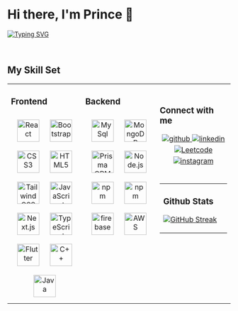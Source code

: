


# Hi there, I'm Prince 👋
 
   [![Typing SVG](https://readme-typing-svg.demolab.com?font=Exo&weight=500&size=35&pause=1000&background=000000EB&center=true&vCenter=true&random=false&width=440&lines=Let's+turn+Ideas+into+Reality)](https://git.io/typing-svg)

<br/>

## My Skill Set
<table><tr><td valign="top" width="33%">

### Frontend  
<div align="center">  
<img style="margin: 10px" src="https://svg-files.pixelied.com/ad0fb35a-528f-4db8-91d2-ceb44f714b4f/thumb-256px.png" alt="React" height="50" /> 
<img style="margin: 10px" src="https://cdn.iconscout.com/icon/free/png-512/free-bootstrap-2038880-1720093.png?f=webp&w=512" alt="Bootstrap" height="50" />  
<img style="margin: 10px" src="https://cdn.iconscout.com/icon/free/png-512/free-css3-11-1175239.png?f=webp&w=512" alt="CSS3" height="50" />  
<img style="margin: 10px" src="https://cdn.iconscout.com/icon/free/png-512/free-html5-40-1175193.png?f=webp&w=512" alt="HTML5" height="50" />  
<img style="margin: 10px" src="https://cdn.iconscout.com/icon/free/png-512/free-tailwind-css-5285308-4406745.png?f=webp&w=512" alt="Tailwind CSS" height="50" />  
<img style="margin: 10px" src="https://cdn.iconscout.com/icon/free/png-512/free-javascript-24-1174950.png?f=webp&w=512" alt="JavaScript" height="50" />  
<img style="margin: 10px" src="https://svg-files.pixelied.com/7ffdb967-8633-421d-9916-4e3eafedde68/thumb-256px.png" alt="Next.js" height="50" />  
<img style="margin: 10px" src="https://cdn.iconscout.com/icon/free/png-512/free-typescript-1174965.png?f=webp&w=512" alt="TypeScript" height="50" />  
<img style="margin: 10px" src="https://cdn.iconscout.com/icon/free/png-512/free-flutter-2038877-1720090.png?f=webp&w=512" alt="Flutter" height="50" /> 
 <img style="margin: 10px" src="https://cdn.iconscout.com/icon/free/png-512/free-c-4-226082.png?f=webp&w=512" alt="C++" height="50" /> 
<img style="margin: 10px" src="https://cdn.iconscout.com/icon/free/png-512/free-java-60-1174953.png?f=webp&w=512" alt="Java" height="50" />  
  

</div></td><td valign="top" width="33%">

 ### Backend  
<div align="center">  
 
<img style="margin: 10px" src="https://cdn.iconscout.com/icon/free/png-512/free-mysql-3628940-3030165.png?f=webp&w=512" alt="MySql" height="50" /> 
<img style="margin: 10px" src="https://cdn.iconscout.com/icon/free/png-512/free-mongodb-4-1175139.png?f=webp&w=512" alt="MongoDB" height="50" />  
<img style="margin: 10px" src="https://i.pinimg.com/736x/39/b2/e4/39b2e4ad77c23a2c11e5950a7dfa2aec.jpg" alt="Prisma ORM" height="50" />  
<img style="margin: 10px" src="https://cdn.iconscout.com/icon/free/png-512/free-nodejs-2-226035.png?f=webp&w=512" alt="Node.js" height="50" />  
<img style="margin: 10px" src="https://cdn.iconscout.com/icon/free/png-512/free-npm-226037.png?f=webp&w=512" alt="npm" height="50" />   
<img style="margin: 10px" src="https://svg-files.pixelied.com/91c9f255-42d3-4fcf-bc1d-f198d0e9ae4e/thumb-256px.png" alt="npm" height="50" />
<img style="margin: 10px" src="https://cdn.iconscout.com/icon/free/png-512/free-firebase-3521427-2944871.png?f=webp&w=512" alt="firebase" height="50" />
 <img style="margin: 10px" src="https://cdn.iconscout.com/icon/free/png-512/free-aws-1869025-1583149.png?f=webp&w=512" alt="AWS" height="50" />
 
</div></td><td valign="top" width="33%">
 
<br/>

 ### Connect with me  
<div align="center">
<a href="https://github.com/Pal18T" target="_blank">
<img src=https://img.shields.io/badge/github-%2324292e.svg?&style=for-the-badge&logo=github&logoColor=white alt=github style="margin-bottom: 5px;" />
</a>
<!-- <a href="https://twitter.com/RishavAnandDev" target="_blank">
<img src=https://img.shields.io/badge/twitter-%2300acee.svg?&style=for-the-badge&logo=twitter&logoColor=white alt=twitter style="margin-bottom: 5px;" />
</a> -->
<a href="https://www.linkedin.com/in/prince-pal-3505bb203/" target="_blank">
<img src=https://img.shields.io/badge/linkedin-%230077B5.svg?style=for-the-badge&logo=linkedin&logoColor=white alt=linkedin style="margin-bottom: 5px;" />
</a>
<a href="https://leetcode.com/Prince-/">
<img src=https://img.shields.io/badge/LeetCode-000000?style=for-the-badge&logo=LeetCode&logoColor=#d16c06 alt=Leetcode style="margin-bottom: 5px;" />
</a>
<a href="https://instagram.com/prince_1_8_" target="_blank">
<img src=https://img.shields.io/badge/Instagram-E4405F?style=for-the-badge&logo=instagram&logoColor=white alt=instagram style="margin-bottom: 5px;" />
</a>  
</div>  
  

<br/>  

<table><tr><td valign="top" width="33%">

### Github Stats

[![GitHub Streak](https://streak-stats.demolab.com?user=Pal18T)](https://git.io/streak-stats)


  





